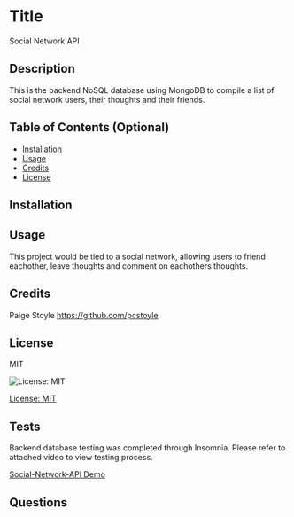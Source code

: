 # Title

Social Network API

## Description

This is the backend NoSQL database using MongoDB to compile a list of social network users, their thoughts and their friends. 

## Table of Contents (Optional)

- [Installation](#installation)
- [Usage](#usage)
- [Credits](#credits)
- [License](#license)

## Installation



## Usage

This project would be tied to a social network, allowing users to friend eachother, leave thoughts and  comment on eachothers thoughts. 

## Credits

Paige Stoyle https://github.com/pcstoyle

## License 
MIT

![License: MIT](https://img.shields.io/badge/license-mit-green.svg)

[License: MIT](https://www.mit.edu/~amini/LICENSE.md)

## Tests

Backend database testing was completed through Insomnia. Please refer to attached video to view testing process. 

[Social-Network-API Demo](<./assets/backend-runthrough.mp4>)

## Questions